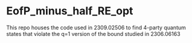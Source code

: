 # EofP_minus_half_RE_opt
This repo houses the code used in 2309.02506 to find 4-party quantum states that violate the q=1 version of the bound studied in 2306.06163
